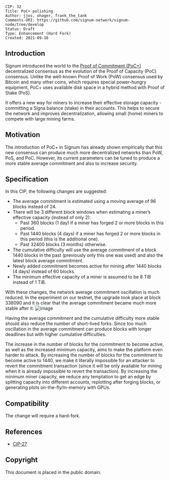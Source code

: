     CIP: 32
    Title: PoC+ polishing
    Author: jjos, ohager, frank_the_tank
    Comments-URI: https://github.com/signum-network/signum-node/tree/develop
    Status: Draft
    Type: Enhancement (Hard Fork)
    Created: 2021-09-18

## Introduction

Signum introduced the world to the [Proof of Commitment (PoC+)](cip-0027.md) decentralized consensus as the evolution of the Proof of Capacity (PoC) consensus. Unlike the well-known Proof of Work (PoW) consensus used by Bitcoin and many other coins, which requires special power-hungry equipment, PoC+ uses available disk space in a hybrid method with Proof of Stake (PoS).

It offers a new way for miners to increase their effective storage capacity - committing a Signa balance (stake) in their accounts. This helps to secure the network and improves decentralization, allowing small (home) miners to compete with large mining farms.

## Motivation

The introduction of PoC+ in Signum has already shown empirically that this new consensus can produce much more decentralized networks than PoW, PoS, and PoC. However, its current parameters can be tuned to produce a more stable average commitment and also to increase security.

## Specification

In this CIP, the following changes are suggested:
 - The average commitment is estimated using a moving average of 96 blocks instead of 24.
 - There will be 3 different block windows when estimating a miner’s effective capacity (instead of only 2):
    - Past 360 blocks (1 day) if a miner has forged 2 or more blocks in this period.
    - Past 1440 blocks (4 days) if a miner has forged 2 or more blocks in this period (this is the additional one).
    - Past 32400 blocks (3 months) otherwise.
 - The cumulative difficulty will use the average commitment of a block 1440 blocks in the past (previously only this one was used) and also the latest block average commitment.
 - Newly added commitment becomes active for mining after 1440 blocks (4 days) instead of 60 blocks.
 - The minimum effective capacity of a miner is assumed to be 8 TiB instead of 1 TiB.

With these changes, the network average commitment oscillation is much reduced. In the experiment on our testnet, the upgrade took place at block 338090 and it is clear that the average commitment became much more stable after it:
![image](https://user-images.githubusercontent.com/31958515/135721058-955f1cc8-4a8f-4704-a4d5-8ddadef2f482.png)


Having the average commitment and the cumulative difficulty more stable should also reduce the number of short-lived forks. Since too much oscillation in the average commitment can produce blocks with longer deadlines but with higher cumulative difficulties.

The increase in the number of blocks for the commitment to become active, as well as the increased minimum capacity, aims to make the platform even harder to attack. By increasing the number of blocks for the commitment to become active to 1440, we make it literally impossible for an attacker to revert the commitment transaction (since it will be only available for mining when it is already impossible to revert the transaction). By increasing the minimum miner capacity, we reduce any temptation to get an edge by splitting capacity into different accounts, replotting after forging blocks, or generating plots on-the-fly/in-memory with GPUs.

## Compatibility

The change will require a hard-fork.

## References
* [CIP-27](cip-0027.md)

## Copyright

This document is placed in the public domain.
